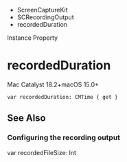 

- ScreenCaptureKit
- SCRecordingOutput
-  recordedDuration 

Instance Property

# recordedDuration

Mac Catalyst 18.2+macOS 15.0+

``` source
var recordedDuration: CMTime { get }
```

## See Also

### Configuring the recording output

var recordedFileSize: Int

